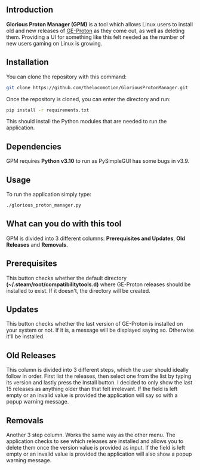 Introduction
------------
**Glorious Proton Manager (GPM)** is a tool which allows Linux users to install old and new releases of [GE-Proton][ge-proton-url] as they come out, as well as deleting them. Providing a UI for something like this felt needed as the number of new users gaming on Linux is growing.

[ge-proton-url]: https://github.com/GloriousEggroll/proton-ge-custom

Installation
------------
You can clone the repository with this command:
```bash
git clone https://github.com/thelocomotion/GloriousProtonManager.git
```

Once the repository is cloned, you can enter the directory and run:
```bash
pip install -r requirements.txt
```
This should install the Python modules that are needed to run the application.

Dependencies
------------
GPM requires **Python v3.10** to run as PySimpleGUI has some bugs in v3.9.

Usage
-----
To run the application simply type:
```bash
./glorious_proton_manager.py
```

What can you do with this tool
------------------------------
GPM is divided into 3 different columns: **Prerequisites and Updates**, **Old Releases** and **Removals**.

## Prerequisites
This button checks whether the default directory **(~/.steam/root/compatibilitytools.d)** where GE-Proton releases should be installed to exist. If it doesn't, the directory will be created.

## Updates
This button checks whether the last version of GE-Proton is installed on your system or not. If it is, a message will be displayed saying so. Otherwise it'll be installed.

## Old Releases
This column is divided into 3 different steps, which the user should ideally follow in order. First list the releases, then select one from the list by typing its version and lastly press the Install button. I decided to only show the last 15 releases as anything older than that felt irrelevant. If the field is left empty or an invalid value is provided the application will say so with a popup warning message.

## Removals
Another 3 step column. Works the same way as the other menu. The application checks to see which releases are installed and allows you to delete them once the version value is provided as input. If the field is left empty or an invalid value is provided the application will also show a popup warning message.
